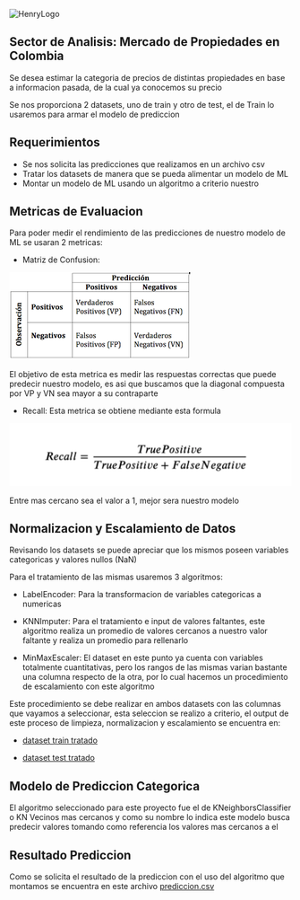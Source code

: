 ![HenryLogo](https://d31uz8lwfmyn8g.cloudfront.net/Assets/logo-henry-white-lg.png)
​
## Sector de Analisis: Mercado de Propiedades en Colombia

Se desea estimar la categoria de precios de distintas propiedades en base a informacion pasada, de la cual ya conocemos su precio

Se nos proporciona 2 datasets, uno de train y otro de test, el de Train lo usaremos para armar el modelo de prediccion

## Requerimientos

- Se nos solicita las predicciones que realizamos en un archivo csv
- Tratar los datasets de manera que se pueda alimentar un modelo de ML
- Montar un modelo de ML usando un algoritmo a criterio nuestro

## Metricas de Evaluacion

Para poder medir el rendimiento de las predicciones de nuestro modelo de ML se usaran 2 metricas:
- Matriz de Confusion:

![matriz](./matriz.png)

El objetivo de esta metrica es medir las respuestas correctas que puede predecir nuestro modelo, es asi que buscamos que la diagonal compuesta por VP y VN sea mayor a su contraparte

- Recall: Esta metrica se obtiene mediante esta formula

![recall](./recall.png)

Entre mas cercano sea el valor a 1, mejor sera nuestro modelo

## Normalizacion y Escalamiento de Datos

Revisando los datasets se puede apreciar que los mismos poseen variables categoricas y valores nullos (NaN)

Para el tratamiento de las mismas usaremos 3 algoritmos:

- LabelEncoder: Para la transformacion de variables categoricas a numericas

- KNNImputer: Para el tratamiento e input de valores faltantes, este algoritmo realiza un promedio de valores cercanos a nuestro valor faltante y realiza un promedio para rellenarlo

- MinMaxEscaler: El dataset en este punto ya cuenta con variables totalmente cuantitativas, pero los rangos de las mismas varian bastante una columna respecto de la otra, por lo cual hacemos un procedimiento de escalamiento con este algoritmo

Este procedimiento se debe realizar en ambos datasets con las columnas que vayamos a seleccionar, esta seleccion se realizo a criterio, el output de este proceso de limpieza, normalizacion y escalamiento se encuentra en:

- [dataset train tratado](https://github.com/khorneflakes-dev/Henry-Datathon-Machine-Learning/blob/main/clean_train.csv)

- [dataset test tratado](https://github.com/khorneflakes-dev/Henry-Datathon-Machine-Learning/blob/main/clean_test.csv)


## Modelo de Prediccion Categorica

El algoritmo seleccionado para este proyecto fue el de KNeighborsClassifier o KN Vecinos mas cercanos y como su nombre lo indica este modelo busca predecir valores tomando como referencia los valores mas cercanos a el

## Resultado Prediccion

Como se solicita el resultado de la prediccion con el uso del algoritmo que montamos se encuentra en este archivo 
[prediccion.csv](https://github.com/khorneflakes-dev/Henry-Datathon-Machine-Learning/blob/main/khorneflakes-dev.csv)